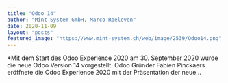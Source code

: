 ```yaml
---
title: "Odoo 14"
author: "Mint System GmbH, Marco Roeleven"
date: 2020-11-09
layout: "posts"
featured_image: "https://www.mint-system.ch/web/image/2539/Odoo14.png"
---
```


*Mit dem Start des Odoo Experience 2020 am 30. September 2020 wurde die neue Odoo Version 14 vorgestellt. Odoo Gründer Fabien Pinckaers eröffnete die Odoo Experience 2020 mit der Präsentation der neue...

